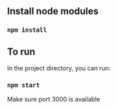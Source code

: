 ## Install node modules 

### `npm install`

## To run

In the project directory, you can run:

### `npm start`

Make sure port 3000 is available